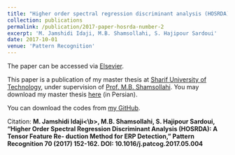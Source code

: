 ```yaml
---
title: "Higher order spectral regression discriminant analysis (HOSRDA): A tensor feature reduction method for ERP detection"
collection: publications
permalink: /publication/2017-paper-hosrda-number-2
excerpt: 'M. Jamshidi Idaji, M.B. Shamsollahi, S. Hajipour Sardoui'
date: 2017-10-01
venue: 'Pattern Recognition'
---
```


The paper can be accessed via [Elsevier](https://www.sciencedirect.com/science/article/abs/pii/S0031320317301875).

This paper is a publication of my master thesis at [Sharif University of Technology](http://www.en.sharif.edu/), under supervision of [Prof. M.B. Shamsollahi](http://sharif.edu/~mbshams/). You may download my master thesis [here](http://minajamshidi.github.io/files/jamshidi_masterthesis.pdf) (in Persian).

You can download the codes from [my GitHub](https://github.com/minajamshidi/HOSRDA).

Citation: <b>M. Jamshidi Idaji<\b>, M.B. Shamsollahi, S. Hajipour Sardoui, “Higher Order Spectral Regression Discriminant Analysis (HOSRDA): A Tensor Feature Re- duction Method for ERP Detection,” Pattern Recognition 70 (2017) 152-162. DOI: 10.1016/j.patcog.2017.05.004
